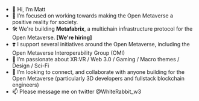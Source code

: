 - 👋 Hi, I’m Matt
- 💜 I’m focused on working towards making the Open Metaverse a positive reality for society. 
- 🛠️ We're building **Metafabrix**, a multichain infrastructure protocol for the Open Metaverse. **[We're hiring]**
- ❣️ I support several initiatives around the Open Metaverse, including the Open Metaverse Interoperability Group (OMI)
- 🌱 I’m passionate about XR:VR / Web 3.0 / Gaming / Macro themes / Design / Sci-Fi
- 💞️ I’m looking to connect, and collaborate with anyone building for the Open Metaverse (particularly 3D developers and fullstack blockchain engineers)
- 📫 Please message me on twitter @WhiteRabbit_w3 

<!---
WhiteRabbit-w3/WhiteRabbit-w3 is a ✨ special ✨ repository because its `README.md` (this file) appears on your GitHub profile.
You can click the Preview link to take a look at your changes.
--->
